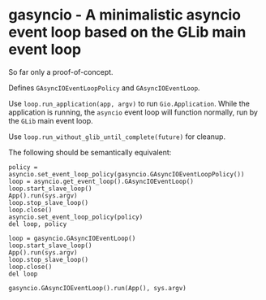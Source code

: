 # gasyncio - A minimalistic asyncio event loop based on the GLib main event loop

So far only a proof-of-concept.

Defines `GAsyncIOEventLoopPolicy` and `GAsyncIOEventLoop`.

Use `loop.run_application(app, argv)` to run `Gio.Application`.
While the application is running, the `asyncio` event loop will function normally,
run by the `GLib` main event loop.

Use `loop.run_without_glib_until_complete(future)` for cleanup.

The following should be semantically equivalent:

```
policy = asyncio.set_event_loop_policy(gasyncio.GAsyncIOEventLoopPolicy())
loop = asyncio.get_event_loop().GAsyncIOEventLoop()
loop.start_slave_loop()
App().run(sys.argv)
loop.stop_slave_loop()
loop.close()
asyncio.set_event_loop_policy(policy)
del loop, policy
```

```
loop = gasyncio.GAsyncIOEventLoop()
loop.start_slave_loop()
App().run(sys.argv)
loop.stop_slave_loop()
loop.close()
del loop
```

```
gasyncio.GAsyncIOEventLoop().run(App(), sys.argv)
```
